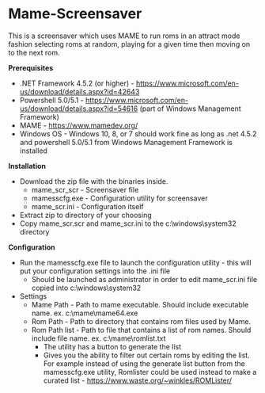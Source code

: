 # Mame-Screensaver
This is a screensaver which uses MAME to run roms in an attract mode fashion selecting roms at random, playing for a given time then moving on to the next rom.
 
**Prerequisites**  
* .NET Framework 4.5.2 (or higher) - https://www.microsoft.com/en-us/download/details.aspx?id=42643  
* Powershell 5.0/5.1 - https://www.microsoft.com/en-us/download/details.aspx?id=54616 (part of Windows Management Framework)
* MAME - https://www.mamedev.org/  
* Windows OS - Windows 10, 8, or 7 should work fine as long as .net 4.5.2 and powershell 5.0/5.1 from Windows Management Framework is installed 

**Installation**
* Download the zip file with the binaries inside.  
  * mame_scr_scr - Screensaver file  
  * mamesscfg.exe - Configuration utility for screensaver  
  * mame_scr.ini - Configuration itself
* Extract zip to directory of your choosing
* Copy mame_scr.scr and mame_scr.ini to the c:\windows\system32 directory

**Configuration**  
* Run the mamesscfg.exe file to launch the configuration utility - this will put your configuration settings into the .ini file
  * Should be launched as administrator in order to edit mame_scr.ini file copied into c:\windows\system32
* Settings
  * Mame Path - Path to mame executable.  Should include executable name.  ex. c:\mame\mame64.exe  
  * Rom Path - Path to directory that contains rom files used by Mame.  
  * Rom Path list - Path to file that contains a list of rom names.  Should include file name. ex. c:\mame\romlist.txt  
    * The utility has a button to generate the list
    * Gives you the ability to filter out certain roms by editing the list.  For example instead of using the generate list button from the mamesscfg.exe utility, Romlister could be used instead to make a curated list - https://www.waste.org/~winkles/ROMLister/
